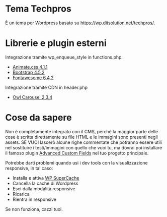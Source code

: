 # Tema Techpros
È un tema per Wordpress basato su https://wp.ditsolution.net/techpros/.

# Librerie e plugin esterni
Integrazione tramite wp_enqueue_style in functions.php:
* <a href="https://animate.style/">Animate.css 4.1.1</a>
* <a href="https://getbootstrap.com/">Bootstrap 4.5.2</a> 
* <a href="https://fontawesome.com/">Fontawesome 6.4.2</a>

Integrazione tramite CDN in header.php
* <a href="https://owlcarousel2.github.io/OwlCarousel2/">Owl Carousel 2.3.4</a>


# Cose da sapere
Non è completamente integrato con il CMS, perché la maggior parte delle cose è scritta direttamente su file HTML e le immagini sono presenti negli assets. SE VUOI lascerò alcune righe commentate che potranno essere utili nel sostituire i testi/immagini con quello che vuoi tu, ma dovrai poi installare il famoso plugin <a href="https://wordpress.org/plugins/advanced-custom-fields/">Advanced Custom Fields</a> nel tuo progetto principale.

Potrebbe darti problemi quando usi i dev tools con la visualizzazione responsive, in tal caso:

* Installa e attiva <a href="https://wordpress.org/plugins/wp-super-cache/">WP SuperCache</a>
* Cancella la cache di Wordpress
* Esci dalla modalità responsive
* Ricarica
* Rientra in responsive

Se non funziona, cazzi tuoi.
